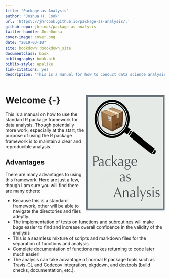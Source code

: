 ```yaml
--- 
title: "Package as Analysis"
author: "Joshua H. Cook"
url: 'https\://jhrcook.github.io/package-as-analysis/.'
github-repo: jhrcook/package-as-analysis
twitter-handle: JoshDoesa
cover-image: cover.png
date: "2019-03-10"
site: bookdown::bookdown_site
documentclass: book
bibliography: book.bib
biblio-style: apalike
link-citations: yes
description: "This is a manual for how to conduct data science analysis using the standard R package framework."
---
```


# Welcome {-} <img src="cover.png" width="250" height="366" align="right" alt="Cover image" />

This is a manual on how to use the standard R package framework for data analysis. Though potentially more work, especially at the start, the purpose of using the R package framework is to maintain a clear and reproducible analysis. 

## Advantages

There are many advantages to using this framework. Here are just a few, though I am sure you will find there are many others:

* Because this is a standard framework, other will be able to navigate the directories and files adeptly.
* The implementation of tests on functions and subroutines will make bugs easier to find and increase overall confidence in the validity of the analysis
* This is a seamless mixture of scripts and markdown files for the separation of functions and analysis
* Complete documentation of functions makes returning to code later much easier!
* The analysis can take advantage of normal R package tools such as [Travis-CL](https://travis-ci.org) and [Codecov](https://codecov.io) integration, [pkgdown](https://pkgdown.r-lib.org), and [devtools](https://devtools.r-lib.org) (build checks, documentation, etc.).

